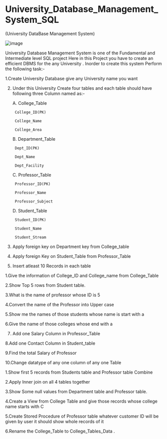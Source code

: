 # University_Database_Management_System_SQL

(University DataBase Management System)

![image](https://github.com/AnuskaSahu1996/University_Database_Management_System_SQL/assets/144818919/ffa0f0e0-3ad7-437f-b498-1a512eec9bec)

University Database  Management System is one of the Fundamental and Intermediate level SQL project
Here in this Project you have to create an efficient DBMS for the any  University .
Inorder  to create this system Perform the following task:-


1.Create University Database give any University name you want

2. Under this University Create four tables and each table should have following three Column named as:-
   
	A. College_Table

		College_ID(PK)

		College_Name

		College_Area

	B. Department_Table

		Dept_ID(PK)

		Dept_Name

		Dept_Facility

	C. Professor_Table

		Professor_ID(PK)

		Professor_Name

		Professor_Subject

	D. Student_Table

		Student_ID(PK)

		Student_Name

		Student_Stream


4. Apply foreign key on Department key from College_table
   
6. Apply foreign Key on Student_Table from Professor_Table
   
8. Insert atleast 10 Records in each table

1.Give the information of College_ID and College_name from College_Table

2.Show  Top 5 rows from Student table.

3.What is the name of  professor  whose ID  is 5

4.Convert the name of the Professor into Upper case 

5.Show me the names of those students whose name is start with a

6.Give the name of those colleges whose end with a

7. Add one Salary Column in Professor_Table
   
8.Add one Contact Column in Student_table

9.Find the total Salary of Professor 

10.Change datatype of any one column of any one Table

1.Show first 5 records from Students table and Professor table Combine

2.Apply Inner join on all 4 tables together

3.Show Some null values from Department table and Professor table.

4.Create a View from College Table  and give those records whose college name starts with C

5.Create Stored Procedure  of Professor table whatever customer ID will be given by user it should show whole records of it

6.Rename the College_Table to College_Tables_Data .
